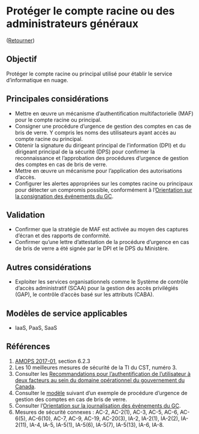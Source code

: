 # Protéger le compte racine ou des administrateurs généraux

([Retourner](../README.md))

## Objectif

Protéger le compte racine ou principal utilisé pour établir le service d’informatique en nuage.

## Principales considérations

* Mettre en œuvre un mécanisme d’authentification multifactorielle (MAF) pour le compte racine ou principal.
* Consigner une procédure d’urgence de gestion des comptes en cas de bris de verre. Y compris les noms des utilisateurs ayant accès au compte racine ou principal.
* Obtenir la signature du dirigeant principal de l’information (DPI) et du dirigeant principal de la sécurité (DPS) pour confirmer la reconnaissance et l’approbation des procédures d’urgence de gestion des comptes en cas de bris de verre.
* Mettre en œuvre un mécanisme pour l’application des autorisations d’accès.
* Configurer les alertes appropriées sur les comptes racine ou principaux pour détecter un compromis possible, conformément à l’[Orientation sur la consignation des événements du GC](https://www.gcpedia.gc.ca/gcwiki/images/e/e3/GC_Event_Logging_Strategy.pdf).

## Validation

* Confirmer que la stratégie de MAF est activée au moyen des captures d’écran et des rapports de conformité.
* Confirmer qu’une lettre d’attestation de la procédure d’urgence en cas de bris de verre a été signée par le DPI et le DPS du Ministère.

## Autres considérations

* Exploiter les services organisationnels comme le Système de contrôle d’accès administratif (SCAA) pour la gestion des accès privilégiés (GAP), le contrôle d’accès basé sur les attributs (CABA).

## Modèles de service applicables

* IaaS, PaaS, SaaS

## Références

1. [AMOPS 2017-01](https://www.canada.ca/fr/gouvernement/systeme/gouvernement-numerique/innovations-gouvernementales-numeriques/services-informatique-nuage/orientation-utilisation-securisee-services-commerciaux-informatique-nuage-amops.html), section 6.2.3
2. Les 10 meilleures mesures de sécurité de la TI du CST, numéro 3.
3. Consulter les [Recommandations pour l’authentification de l’utilisateur à deux facteurs au sein du domaine opérationnel du gouvernement du Canada](https://intranet.canada.ca/wg-tg/rtua-rafu-fra.asp).
4. Consulter le [modèle](https://gcconnex.gc.ca/file/view/55010566/break-glass-emergency-account-procedure-departments-can-use-to-develop-their-emergency-access-management-controls-for-cloud?language=en) suivant d’un exemple de procédure d’urgence de gestion des comptes en cas de bris de verre.
5. Consulter l’[Orientation sur la journalisation des événements du GC](https://www.gcpedia.gc.ca/gcwiki/images/e/e3/GC_Event_Logging_Strategy.pdf).
6. Mesures de sécurité connexes : AC-2, AC-2(1), AC-3, AC-5, AC-6, AC-6(5), AC-6(10), AC-7, AC-9, AC-19, AC-20(3), IA-2, IA-2(1), IA-2(2), IA-2(11), IA-4, IA-5, IA-5(1), IA-5(6), IA-5(7), IA-5(13), IA-6, IA-8.
